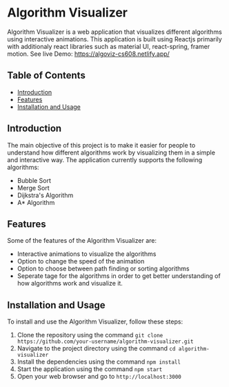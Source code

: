 # Algorithm Visualizer

Algorithm Visualizer is a web application that visualizes different algorithms using interactive animations. This application is built using Reactjs primarily with additionaly react libraries such as material UI, react-spring, framer motion.
See live Demo: https://algoviz-cs608.netlify.app/
## Table of Contents

- [Introduction](#introduction)
- [Features](#features)
- [Installation and Usage](#installation-and-usage)

## Introduction

The main objective of this project is to make it easier for people to understand how different algorithms work by visualizing them in a simple and interactive way. The application currently supports the following algorithms:

- Bubble Sort
- Merge Sort
- Dijkstra's Algorithm
- A* Algorithm


## Features

Some of the features of the Algorithm Visualizer are:

- Interactive animations to visualize the algorithms
- Option to change the speed of the animation
- Option to choose between path finding or sorting algorithms
- Seperate tage for the algorithms in order to get better understanding of how algorithms work and visualize it. 

## Installation and Usage

To install and use the Algorithm Visualizer, follow these steps:

1. Clone the repository using the command `git clone https://github.com/your-username/algorithm-visualizer.git`
2. Navigate to the project directory using the command `cd algorithm-visualizer`
3. Install the dependencies using the command `npm install`
4. Start the application using the command `npm start`
5. Open your web browser and go to `http://localhost:3000`

